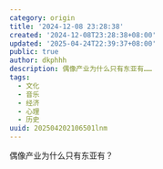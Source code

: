 ```yaml
---
category: origin
title: '2024-12-08 23:28:38'
created: '2024-12-08T23:28:38+08:00'
updated: '2025-04-24T22:39:37+08:00'
public: true
author: dkphhh
description: 偶像产业为什么只有东亚有……
tags:
  - 文化
  - 音乐
  - 经济
  - 心理
  - 历史
uuid: 202504202106501lnm
---
```


偶像产业为什么只有东亚有？
